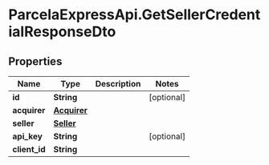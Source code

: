 # ParcelaExpressApi.GetSellerCredentialResponseDto

## Properties

Name | Type | Description | Notes
------------ | ------------- | ------------- | -------------
**id** | **String** |  | [optional] 
**acquirer** | [**Acquirer**](Acquirer.md) |  | 
**seller** | [**Seller**](Seller.md) |  | 
**api_key** | **String** |  | [optional] 
**client_id** | **String** |  | 


